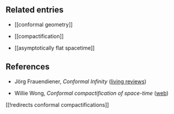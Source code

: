 
## Related entries

* [[conformal geometry]]

* [[compactification]]

* [[asymptotically flat spacetime]]

## References

* Jörg Frauendiener, _Conformal Infinity_ ([living reviews](http://relativity.livingreviews.org/Articles/lrr-2000-4/))

* Willie Wong, _Conformal compactification of space-time_ ([web](https://williewong.wordpress.com/2009/10/26/conformal-compactification-of-space-time/))

[[!redirects conformal compactifications]]